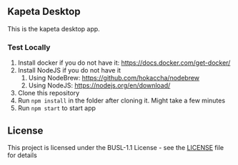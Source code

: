 ## Kapeta Desktop

This is the kapeta desktop app.

### Test Locally

1. Install docker if you do not have it: https://docs.docker.com/get-docker/
1. Install NodeJS if you do not have it
    1. Using NodeBrew: https://github.com/hokaccha/nodebrew
    1. Using NodeJS: https://nodejs.org/en/download/
1. Clone this repository
1. Run `npm install` in the folder after cloning it. Might take a few minutes
1. Run `npm start` to start app

## License

This project is licensed under the BUSL-1.1 License - see the [LICENSE](LICENSE) file for details
